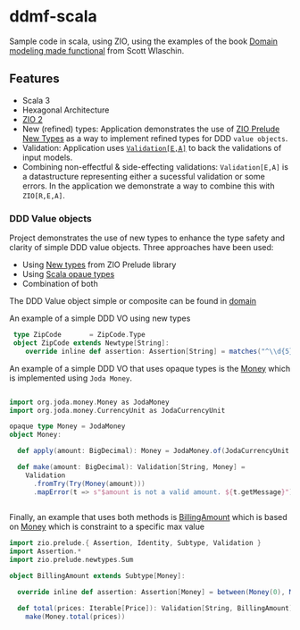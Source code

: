 # ddmf-scala

Sample code in scala, using ZIO, using the examples
of the book [Domain modeling made functional](https://www.ebooks.com/en-us/book/96028851/domain-modeling-made-functional/scott-wlaschin/) from Scott Wlaschin.

## Features

* Scala 3
* Hexagonal Architecture
* [ZIO 2](https://zio.dev/)
* New (refined) types: Application demonstrates the use of [ZIO Prelude New Types](https://zio.github.io/zio-prelude/docs/newtypes/) as a way to implement refined types for DDD `value objects`.
* Validation: Application uses [`Validation[E,A]`](https://zio.github.io/zio-prelude/docs/functionaldatatypes/validation) to back the validations of input models.
* Combining non-effectful & side-effecting validations: `Validation[E,A]` is a datastructure representing either a sucessful validation or some errors. In the application we demonstrate a way to combine this with `ZIO[R,E,A]`.

### DDD Value objects

Project demonstrates the use of new types to enhance the type safety and clarity of simple DDD value objects.
Three approaches have been used:

* Using [New types](https://zio.github.io/zio-prelude/docs/newtypes/) from ZIO Prelude library
* Using [Scala opaue types](https://docs.scala-lang.org/scala3/book/types-opaque-types.html)
* Combination of both

The DDD Value object simple or composite can be found in [domain](orderTaking/domain/src/main/scala/io/gitlab/routis/dmmf/ordertaking/domain/package.scala)

An example of a simple DDD VO using new types

```scala
 type ZipCode       = ZipCode.Type
 object ZipCode extends Newtype[String]:
    override inline def assertion: Assertion[String] = matches("^\\d{5}$".r)
```

An example of a simple DDD VO that uses opaque types is the
[Money](orderTaking/domain/src/main/scala/io/gitlab/routis/dmmf/ordertaking/domain/Money.scala) which is implemented 
using `Joda Money`.

```scala

import org.joda.money.Money as JodaMoney
import org.joda.money.CurrencyUnit as JodaCurrencyUnit

opaque type Money = JodaMoney
object Money:

  def apply(amount: BigDecimal): Money = JodaMoney.of(JodaCurrencyUnit.EUR, amount.bigDecimal)

  def make(amount: BigDecimal): Validation[String, Money] =
    Validation
      .fromTry(Try(Money(amount)))
      .mapError(t => s"$amount is not a valid amount. ${t.getMessage}")
      
```

Finally, an example that uses both methods is
[BillingAmount](orderTaking/domain/src/main/scala/io/gitlab/routis/dmmf/ordertaking/domain/BillingAmount.scala)
which is based on [Money](orderTaking/domain/src/main/scala/io/gitlab/routis/dmmf/ordertaking/domain/Money.scala) 
which is constraint to a specific max value

```scala
import zio.prelude.{ Assertion, Identity, Subtype, Validation }
import Assertion.*
import zio.prelude.newtypes.Sum

object BillingAmount extends Subtype[Money]:

  override inline def assertion: Assertion[Money] = between(Money(0), Money(10000))

  def total(prices: Iterable[Price]): Validation[String, BillingAmount] =
    make(Money.total(prices))
```
